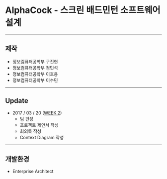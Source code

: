 # AlphaCock - 스크린 배드민턴 소프트웨어 설계

---
## 제작

+ 정보컴퓨터공학부 구진현
+ 정보컴퓨터공학부 정민석
+ 정보컴퓨터공학부 이호용
+ 정보컴퓨터공학부 이수민

---
## Update

+ 2017 / 03 / 20 ([WEEK 2](https://github.com/koocci/AlphaCock/tree/master/week2))
    - 팀 편성
    - 프로젝트 제안서 작성
    - 회의록 작성
    - Context Diagram 작성

---
## 개발환경

+ Enterprise Architect

